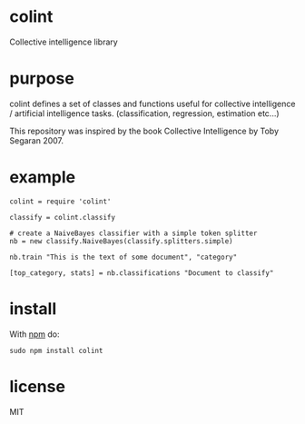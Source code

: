 # colint

Collective intelligence library

# purpose

colint defines a set of classes and functions useful for collective intelligence /
artificial intelligence tasks. (classification, regression, estimation etc...)

This repository was inspired by the book Collective Intelligence by Toby Segaran 2007.

# example

```
colint = require 'colint'

classify = colint.classify

# create a NaiveBayes classifier with a simple token splitter
nb = new classify.NaiveBayes(classify.splitters.simple)

nb.train "This is the text of some document", "category"

[top_category, stats] = nb.classifications "Document to classify"
```

# install

With [npm](https://npmjs.org) do:

```
sudo npm install colint
```

# license

MIT